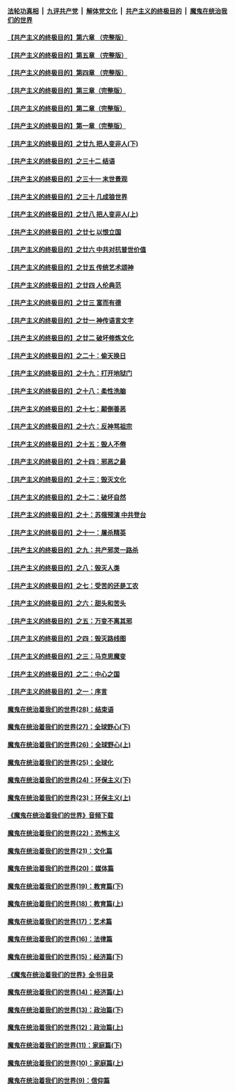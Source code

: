 

####  [法轮功真相](../../../../basic/blob/master/README.md?t=06141501) &nbsp;|&nbsp; [九评共产党](../../../../9ping.md/blob/master/README.md?t=06141501) &nbsp;|&nbsp; [解体党文化](../../../../jtdwh.md/blob/master/README.md?t=06141501)  &nbsp;|&nbsp; [共产主义的终极目的](../../../../gczydzjmd.md/blob/master/README.md?t=06141501) &nbsp;|&nbsp; [魔鬼在统治我们的世界](../../../../mgztzwmdsj.md/blob/master/README.md?t=06141501) 

#### [【共产主义的终极目的】第六章 （完整版）](../pages/nsc422/n11428913.md?t=06141501) 

#### [【共产主义的终极目的】第五章 （完整版）](../pages/nsc422/n11428912.md?t=06141501) 

#### [【共产主义的终极目的】第四章 （完整版）](../pages/nsc422/n11428907.md?t=06141501) 

#### [【共产主义的终极目的】第三章（完整版）](../pages/nsc422/n11428848.md?t=06141501) 

#### [【共产主义的终极目的】第二章（完整版）](../pages/nsc422/n11428831.md?t=06141501) 

#### [【共产主义的终极目的】第一章（完整版）](../pages/nsc422/n11417651.md?t=06141501) 

#### [【共产主义的终极目的】之廿九 把人变非人(下)](../pages/nsc422/n11344140.md?t=06141501) 

#### [【共产主义的终极目的】之三十二 结语](../pages/nsc422/n11360535.md?t=06141501) 

#### [【共产主义的终极目的】之三十一 末世景观](../pages/nsc422/n11351129.md?t=06141501) 

#### [【共产主义的终极目的】之三十 几成狼世界](../pages/nsc422/n11348280.md?t=06141501) 

#### [【共产主义的终极目的】之廿八 把人变非人(上)](../pages/nsc422/n11340492.md?t=06141501) 

#### [【共产主义的终极目的】之廿七 以恨立国](../pages/nsc422/n11336944.md?t=06141501) 

#### [【共产主义的终极目的】之廿六 中共对抗普世价值](../pages/nsc422/n11324785.md?t=06141501) 

#### [【共产主义的终极目的】之廿五 传统艺术颂神](../pages/nsc422/n11296396.md?t=06141501) 

#### [【共产主义的终极目的】之廿四 人伦典范](../pages/nsc422/n11296397.md?t=06141501) 

#### [【共产主义的终极目的】之廿三 富而有德](../pages/nsc422/n11283598.md?t=06141501) 

#### [【共产主义的终极目的】之廿一 神传语言文字](../pages/nsc422/n11263265.md?t=06141501) 

#### [【共产主义的终极目的】之廿二 破坏修炼文化](../pages/nsc422/n11245728.md?t=06141501) 

#### [【共产主义的终极目的】之二十：偷天换日](../pages/nsc422/n11238846.md?t=06141501) 

#### [【共产主义的终极目的】之十九：打开地狱门](../pages/nsc422/n11206376.md?t=06141501) 

#### [【共产主义的终极目的】之十八：柔性洗脑](../pages/nsc422/n11199994.md?t=06141501) 

#### [【共产主义的终极目的】之十七：颠倒善恶](../pages/nsc422/n11179782.md?t=06141501) 

#### [【共产主义的终极目的】之十六：反神骂祖宗](../pages/nsc422/n11166798.md?t=06141501) 

#### [【共产主义的终极目的】之十五：毁人不倦](../pages/nsc422/n11166792.md?t=06141501) 

#### [【共产主义的终极目的】之十四：邪恶之最](../pages/nsc422/n11150249.md?t=06141501) 

#### [【共产主义的终极目的】之十三：毁灭文化](../pages/nsc422/n11135227.md?t=06141501) 

#### [【共产主义的终极目的】之十二：破坏自然](../pages/nsc422/n11135214.md?t=06141501) 

#### [【共产主义的终极目的】之十：苏俄预演 中共登台](../pages/nsc422/n11118424.md?t=06141501) 

#### [【共产主义的终极目的】之十一：屠杀精英](../pages/nsc422/n11118442.md?t=06141501) 

#### [【共产主义的终极目的】之九：共产邪灵一路杀](../pages/nsc422/n11114139.md?t=06141501) 

#### [【共产主义的终极目的】之八：毁灭人类](../pages/nsc422/n11108503.md?t=06141501) 

#### [【共产主义的终极目的】之七：受苦的还是工农](../pages/nsc422/n11101809.md?t=06141501) 

#### [【共产主义的终极目的】之六：甜头和苦头](../pages/nsc422/n11096971.md?t=06141501) 

#### [【共产主义的终极目的】之五：万变不离其邪](../pages/nsc422/n11091285.md?t=06141501) 

#### [【共产主义的终极目的】之四：毁灭路线图](../pages/nsc422/n11086284.md?t=06141501) 

#### [【共产主义的终极目的】之三：马克思魔变](../pages/nsc422/n11061941.md?t=06141501) 

#### [【共产主义的终极目的】之二：中心之国](../pages/nsc422/n11047728.md?t=06141501) 

#### [【共产主义的终极目的】之一：序言](../pages/nsc422/n11086077.md?t=06141501) 

#### [魔鬼在统治着我们的世界(28)：结束语](../pages/nsc422/n10936246.md?t=06141501) 

#### [魔鬼在统治着我们的世界(27)：全球野心(下)](../pages/nsc422/n10928319.md?t=06141501) 

#### [魔鬼在统治着我们的世界(26)：全球野心(上)](../pages/nsc422/n10900318.md?t=06141501) 

#### [魔鬼在统治着我们的世界(25)：全球化](../pages/nsc422/n10788205.md?t=06141501) 

#### [魔鬼在统治着我们的世界(24)：环保主义(下)](../pages/nsc422/n10695307.md?t=06141501) 

#### [魔鬼在统治着我们的世界(23)：环保主义(上)](../pages/nsc422/n10688613.md?t=06141501) 

#### [《魔鬼在统治着我们的世界》音频下载](../pages/nsc422/n10635553.md?t=06141501) 

#### [魔鬼在统治着我们的世界(22)：恐怖主义](../pages/nsc422/n10614727.md?t=06141501) 

#### [魔鬼在统治着我们的世界(21)：文化篇](../pages/nsc422/n10597706.md?t=06141501) 

#### [魔鬼在统治着我们的世界(20)：媒体篇](../pages/nsc422/n10586579.md?t=06141501) 

#### [魔鬼在统治着我们的世界(19)：教育篇(下)](../pages/nsc422/n10564808.md?t=06141501) 

#### [魔鬼在统治着我们的世界(18)：教育篇(上)](../pages/nsc422/n10526970.md?t=06141501) 

#### [魔鬼在统治着我们的世界(17)：艺术篇](../pages/nsc422/n10499093.md?t=06141501) 

#### [魔鬼在统治着我们的世界(16)：法律篇](../pages/nsc422/n10485969.md?t=06141501) 

#### [魔鬼在统治着我们的世界(15)：经济篇(下)](../pages/nsc422/n10469975.md?t=06141501) 

#### [《魔鬼在统治着我们的世界》全书目录](../pages/nsc422/n10464261.md?t=06141501) 

#### [魔鬼在统治着我们的世界(14)：经济篇(上)](../pages/nsc422/n10457370.md?t=06141501) 

#### [魔鬼在统治着我们的世界(13)：政治篇(下)](../pages/nsc422/n10448270.md?t=06141501) 

#### [魔鬼在统治着我们的世界(12)：政治篇(上)](../pages/nsc422/n10444576.md?t=06141501) 

#### [魔鬼在统治着我们的世界(11)：家庭篇(下)](../pages/nsc422/n10440961.md?t=06141501) 

#### [魔鬼在统治着我们的世界(10)：家庭篇(上)](../pages/nsc422/n10435448.md?t=06141501) 

#### [魔鬼在统治着我们的世界(9)：信仰篇](../pages/nsc422/n10432159.md?t=06141501) 

